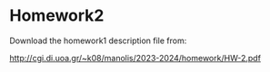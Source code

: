 # Homework2
Download the homework1 description file from:

http://cgi.di.uoa.gr/~k08/manolis/2023-2024/homework/HW-2.pdf
